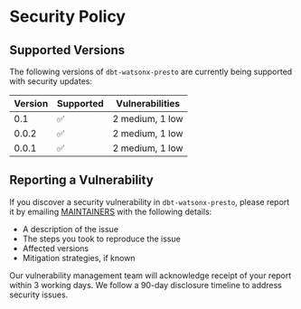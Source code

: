 # Security Policy

## Supported Versions

The following versions of `dbt-watsonx-presto` are currently being supported with security updates:


| Version | Supported          | Vulnerabilities |
| ------- | ------------------ | --------------- |
| 0.1     | :white_check_mark: | 2 medium, 1 low |
| 0.0.2   | :white_check_mark: | 2 medium, 1 low |
| 0.0.1   | :white_check_mark: | 2 medium, 1 low |

## Reporting a Vulnerability

If you discover a security vulnerability in `dbt-watsonx-presto`, please report it by emailing [MAINTAINERS](MAINTAINERS.md) with the following details:
- A description of the issue
- The steps you took to reproduce the issue
- Affected versions
- Mitigation strategies, if known

Our vulnerability management team will acknowledge receipt of your report within 3 working days. We follow a 90-day disclosure timeline to address security issues.
